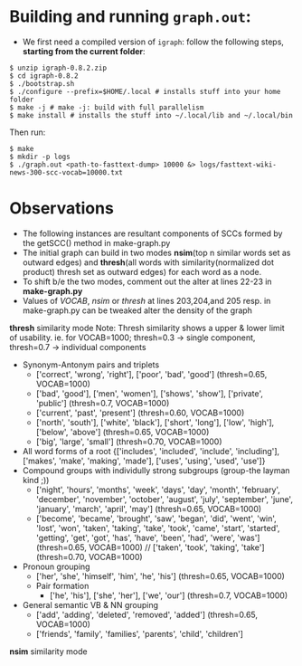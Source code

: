 # Building and running `graph.out`:

- We first need a compiled version of `igraph`: follow the following steps, **starting from the current folder**:
```
$ unzip igraph-0.8.2.zip
$ cd igraph-0.8.2
$ ./bootstrap.sh
$ ./configure --prefix=$HOME/.local # installs stuff into your home folder
$ make -j # make -j: build with full parallelism
$ make install # installs the stuff into ~/.local/lib and ~/.local/bin
```

Then run:

```
$ make
$ mkdir -p logs
$ ./graph.out <path-to-fasttext-dump> 10000 &> logs/fasttext-wiki-news-300-scc-vocab=10000.txt
```
# Observations
 - The following instances are resultant components of SCCs formed by the getSCC() method in make-graph.py
 - The initial graph can build in two modes __nsim__(top n similar words set as outward edges) and __thresh__(all words with similarity(normalized dot product) thresh set as outward edges) for each word as a node.
 - To shift b/e the two modes, comment out the alter at lines 22-23 in __make-graph.py__
 - Values of _VOCAB_, _nsim_ or _thresh_ at lines 203,204,and 205 resp. in make-graph.py can be tweaked alter the density of the graph
 
__thresh__ similarity mode
Note: Thresh similarity shows a upper & lower limit of usability. ie. for VOCAB=1000; thresh=0.3 -> single component, thresh=0.7 -> individual components
- Synonym-Antonym pairs and triplets
  - ['correct', 'wrong', 'right'], ['poor', 'bad', 'good'] (thresh=0.65, VOCAB=1000)
  - ['bad', 'good'], ['men', 'women'], ['shows', 'show'], ['private', 'public'] (thresh=0.7, VOCAB=1000)
  - ['current', 'past', 'present'] (thresh=0.60, VOCAB=1000)
  - ['north', 'south'], ['white', 'black'], ['short', 'long'], ['low', 'high'], ['below', 'above'] (thresh=0.65, VOCAB=1000)
  - ['big', 'large', 'small'] (thresh=0.70, VOCAB=1000)
- All word forms of a root {['includes', 'included', 'include', 'including'], ['makes', 'make', 'making', 'made'], ['uses', 'using', 'used', 'use']}
- Compound groups with individully strong subgroups (group-the layman kind ;))
  - ['night', 'hours', 'months', 'week', 'days', 'day', 'month', 'february', 'december', 'november', 'october', 'august', 'july', 'september', 'june', 'january', 'march', 'april', 'may'] (thresh=0.65, VOCAB=1000)
  - ['become', 'became', 'brought', 'saw', 'began', 'did', 'went', 'win', 'lost', 'won', 'taken', 'taking', 'take', 'took', 'came', 'start', 'started', 'getting', 'get', 'got', 'has', 'have', 'been', 'had', 'were', 'was'] (thresh=0.65, VOCAB=1000) // ['taken', 'took', 'taking', 'take'] (thresh=0.70, VOCAB=1000)
- Pronoun grouping
  - ['her', 'she', 'himself', 'him', 'he', 'his'] (thresh=0.65, VOCAB=1000)
  - Pair formation
    - ['he', 'his'], ['she', 'her'], ['we', 'our'] (thresh=0.7, VOCAB=1000)
- General semantic VB & NN grouping
  - ['add', 'adding', 'deleted', 'removed', 'added'] (thresh=0.65, VOCAB=1000)
  - ['friends', 'family', 'families', 'parents', 'child', 'children']
 
__nsim__ similarity mode
 
